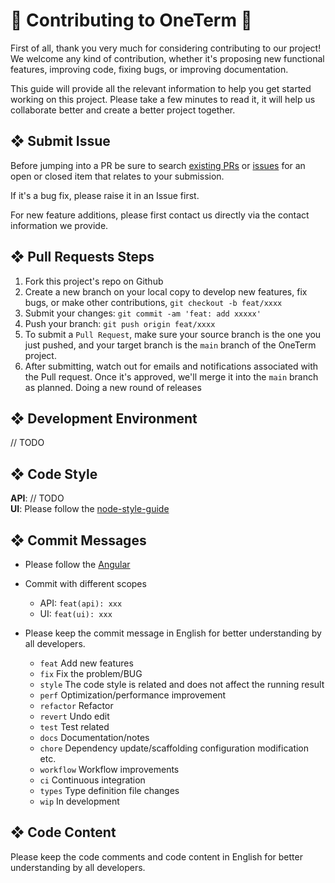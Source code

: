 # 🎉 Contributing to OneTerm 🥳

First of all, thank you very much for considering contributing to our project! We welcome any kind of contribution, whether it's proposing new functional features, improving code, fixing bugs, or improving documentation.

This guide will provide all the relevant information to help you get started working on this project. Please take a few minutes to read it, it will help us collaborate better and create a better project together.

## ❖ Submit Issue

Before jumping into a PR be sure to search [existing PRs](https://github.com/veops/oneterm/pulls) or [issues](https://github.com/veops/oneterm/issues) for an open or closed item that relates to your submission.

If it's a bug fix, please raise it in an Issue first.

For new feature additions, please first contact us directly via the contact information we provide.

## ❖ Pull Requests Steps

1. Fork this project's repo on Github
2. Create a new branch on your local copy to develop new features, fix bugs, or make other contributions, `git checkout -b feat/xxxx`
3. Submit your changes: `git commit -am 'feat: add xxxxx'`
4. Push your branch: `git push origin feat/xxxx`
5. To submit a `Pull Request`, make sure your source branch is the one you just pushed, and your target branch is the `main` branch of the OneTerm project.
6. After submitting, watch out for emails and notifications associated with the Pull request. Once it's approved, we'll merge it into the `main` branch as planned. Doing a new round of releases

## ❖ Development Environment

// TODO

## ❖ Code Style

**API**: // TODO  
**UI**: Please follow the [node-style-guide](https://github.com/felixge/node-style-guide)

## ❖ Commit Messages

+ Please follow the [Angular](https://github.com/conventional-changelog/conventional-changelog/tree/master/packages/conventional-changelog-angular)

+ Commit with different scopes
  - API: `feat(api): xxx`
  - UI: `feat(ui): xxx`

+ Please keep the commit message in English for better understanding by all developers.

  - `feat` Add new features
  - `fix` Fix the problem/BUG
  - `style` The code style is related and does not affect the running result
  - `perf` Optimization/performance improvement
  - `refactor` Refactor
  - `revert` Undo edit
  - `test` Test related
  - `docs` Documentation/notes
  - `chore` Dependency update/scaffolding configuration modification etc.
  - `workflow` Workflow improvements
  - `ci` Continuous integration
  - `types` Type definition file changes
  - `wip` In development

## ❖ Code Content

Please keep the code comments and code content in English for better understanding by all developers.
